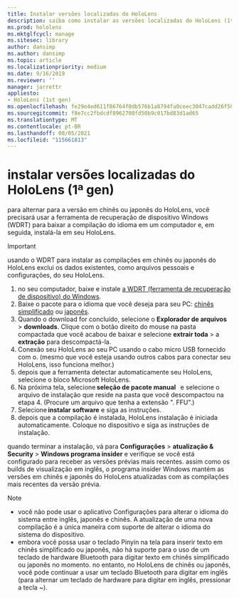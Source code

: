 ```yaml
---
title: Instalar versões localizadas do HoloLens
description: saiba como instalar as versões localizadas do HoloLens (1ª gen), incluindo as versões em chinês e japonês.
ms.prod: hololens
ms.mktglfcycl: manage
ms.sitesec: library
author: dansimp
ms.author: dansimp
ms.topic: article
ms.localizationpriority: medium
ms.date: 9/16/2019
ms.reviewer: ''
manager: jarrettr
appliesto:
- HoloLens (1st gen)
ms.openlocfilehash: fe29e4ed611f86764f0db576b1a8794fa0ceec3047cadd26f502209faadea8b0
ms.sourcegitcommit: f8e7cc2fbdcdf8962700fd50b9c017bd83d1ad65
ms.translationtype: MT
ms.contentlocale: pt-BR
ms.lasthandoff: 08/05/2021
ms.locfileid: "115661813"
---
```

# <a name="install-localized-versions-of-hololens-1st-gen"></a>instalar versões localizadas do HoloLens (1ª gen)

para alternar para a versão em chinês ou japonês do HoloLens, você precisará usar a ferramenta de recuperação de dispositivo Windows (WDRT) para baixar a compilação do idioma em um computador e, em seguida, instalá-la em seu HoloLens.

> [!IMPORTANT]
> usando o WDRT para instalar as compilações em chinês ou japonês do HoloLens exclui os dados existentes, como arquivos pessoais e configurações, do seu HoloLens. 

1. no seu computador, baixe e instale [a WDRT (ferramenta de recuperação de dispositivo) do Windows](https://support.microsoft.com/help/12379).
1. Baixe o pacote para o idioma que você deseja para seu PC:  [chinês simplificado](https://aka.ms/hololensdownload-ch) ou [japonês](https://aka.ms/hololensdownload-jp).
1. Quando o download for concluído, selecione o **Explorador de arquivos**  >  **downloads**. Clique com o botão direito do mouse na pasta compactada que você acabou de baixar e selecione **extrair toda**  >  a **extração** para descompactá-la.
1. Conexão seu HoloLens ao seu PC usando o cabo micro USB fornecido com o. (mesmo que você esteja usando outros cabos para conectar seu HoloLens, isso funciona melhor.)
1. depois que a ferramenta detectar automaticamente seu HoloLens, selecione o bloco Microsoft HoloLens.
1. Na próxima tela, selecione **seleção de pacote manual**   e selecione o arquivo de instalação que reside na pasta que você descompactou na etapa 4. (Procure um arquivo que tenha a extensão ". FFU".) 
1. Selecione **instalar software** e siga as instruções. 
1. depois que a compilação é instalada, HoloLens instalação é iniciada automaticamente. Coloque no dispositivo e siga as instruções de instalação. 

quando terminar a instalação, vá para **Configurações**  >  **atualização & Security**  >  **Windows programa insider** e verifique se você está configurado para receber as versões prévias mais recentes. assim como os builds de visualização em inglês, o programa insider Windows mantém as versões em chinês e japonês do HoloLens atualizadas com as compilações mais recentes da versão prévia.

> [!NOTE]
>  
> - você não pode usar o aplicativo Configurações para alterar o idioma do sistema entre inglês, japonês e chinês. A atualização de uma nova compilação é a única maneira com suporte de alterar o idioma do sistema do dispositivo.
> - embora você possa usar o teclado Pinyin na tela para inserir texto em chinês simplificado ou japonês, não há suporte para o uso de um teclado de hardware Bluetooth para digitar texto em chinês simplificado ou japonês no momento.  no entanto, no HoloLens de chinês ou japonês, você pode continuar a usar um teclado Bluetooth para digitar em inglês (para alternar um teclado de hardware para digitar em inglês, pressionar a tecla ~).
